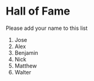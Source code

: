 # Hall of Fame
Please add your name to this list

1. Jose
2. Alex
3. Benjamin
4. Nick
5. Matthew
6. Walter
